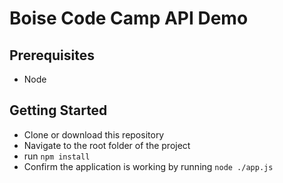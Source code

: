 # Boise Code Camp API Demo

## Prerequisites
* Node

## Getting Started
* Clone or download this repository
* Navigate to the root folder of the project
* run `npm install`
* Confirm the application is working by running `node ./app.js`

